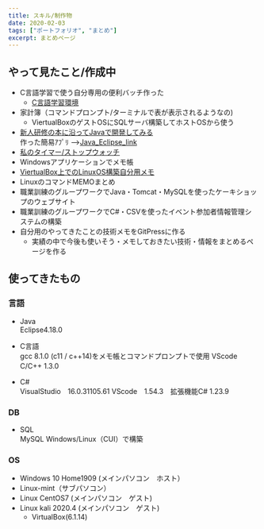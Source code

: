 ```yaml
---
title: スキル/制作物
date: 2020-02-03
tags: ["ポートフォリオ", "まとめ"]
excerpt: まとめページ
---
```

## やって見たこと/作成中

  - C言語学習で使う自分専用の便利バッチ作った
    - [C言語学習環境](./myEnvironmentConstructionC) 
  - 家計簿（コマンドプロンプト/ターミナルで表が表示されるようなの)
    - ViertualBoxのゲストOSにSQLサーバ構築してホストOSから使う
  - [新人研修の本に沿ってJavaで開発してみる](./Development_Training)  
    作った簡易ｱﾌﾟﾘ -->[Java_Eclipse_link](https://github.com/rika-9240/Java_I-O_Screen_eclipse/tree/master)
  - [私のタイマー/ストップウォッチ](./MyStopwatch)
  - Windowsアプリケーションでメモ帳
  - [ViertualBox上でのLinuxOS構築自分用メモ](./LinuxOSCreateMemo)
  - LinuxのコマンドMEMOまとめ
  - 職業訓練のグループワークでJava・Tomcat・MySQLを使ったケーキショップのウェブサイト
  - 職業訓練のグループワークでC#・CSVを使ったイベント参加者情報管理システムの構築
  - 自分用のやってきたことの技術メモをGitPressに作る
    - 実績の中で今後も使いそう・メモしておきたい技術・情報をまとめるページを作る


## 使ってきたもの

### 言語
 - Java  
Eclipse4.18.0


 - C言語  
gcc 8.1.0 (c11 / c++14)をメモ帳とコマンドプロンプトで使用
VScode　C/C++ 1.3.0　

 - C#  
VisualStudio　16.0.31105.61
VScode　1.54.3　拡張機能C# 1.23.9

### DB
 - SQL  
 MySQL Windows/Linux（CUI）で構築

### OS
 - Windows 10 Home1909 (メインパソコン　ホスト）
 - Linux-mint（サブパソコン）
 - Linux CentOS7 (メインパソコン　ゲスト)
 - Linux kali 2020.4 (メインパソコン　ゲスト)
   - VirtualBox(6.1.14)


